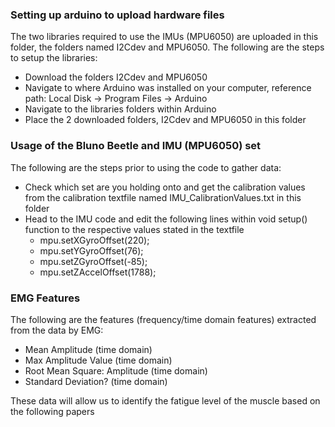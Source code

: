 ### Setting up arduino to upload hardware files ###
The two libraries required to use the IMUs (MPU6050) are uploaded in this folder, the folders named I2Cdev and MPU6050. The following are the steps to setup the libraries:
 - Download the folders I2Cdev and MPU6050
 - Navigate to where Arduino was installed on your computer, reference path: Local Disk -> Program Files -> Arduino
 - Navigate to the libraries folders within Arduino
 - Place the 2 downloaded folders, I2Cdev and MPU6050 in this folder
 
### Usage of the Bluno Beetle and IMU (MPU6050) set ### 
The following are the steps prior to using the code to gather data:
 - Check which set are you holding onto and get the calibration values from the calibration textfile named IMU_CalibrationValues.txt in this folder
 - Head to the IMU code and edit the following lines within void setup() function to the respective values stated in the textfile
      - mpu.setXGyroOffset(220);
      - mpu.setYGyroOffset(76);
      - mpu.setZGyroOffset(-85);
      - mpu.setZAccelOffset(1788);

### EMG Features  ###
The following are the features (frequency/time domain features) extracted from the data by EMG:
  - Mean Amplitude (time domain)
  - Max Amplitude Value (time domain)
  - Root Mean Square: Amplitude (time domain)
  - Standard Deviation? (time domain) 
  
These data will allow us to identify the fatigue level of the muscle based on the following papers 

